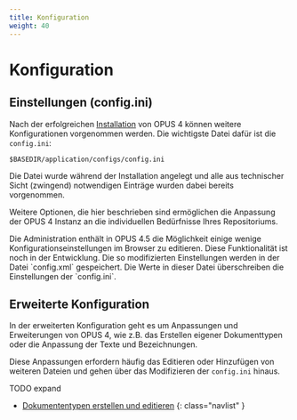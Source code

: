 ```yaml
---
title: Konfiguration
weight: 40
---
```


# Konfiguration

## Einstellungen (config.ini)

Nach der erfolgreichen [Installation][INSTALL] von OPUS 4 können weitere Konfigurationen vorgenommen werden.
Die wichtigste Datei dafür ist die `config.ini`:

    $BASEDIR/application/configs/config.ini

Die Datei wurde während der Installation angelegt und alle aus technischer Sicht (zwingend) notwendigen Einträge
wurden dabei bereits vorgenommen.

Weitere Optionen, die hier beschrieben sind ermöglichen die Anpassung der OPUS 4 Instanz an die individuellen
Bedürfnisse Ihres Repositoriums.

<p class="note" markdown="1">
Die Administration enthält in OPUS 4.5 die Möglichkeit einige wenige Konfigurationseinstellungen im Browser
zu editieren. Diese Funktionalität ist noch in der Entwicklung. Die so modifizierten Einstellungen werden
in der Datei `config.xml` gespeichert. Die Werte in dieser Datei überschreiben die Einstellungen der
`config.ini`.
</p>

<!--p class="warning" markdown="1">
Die Defaultwerte für viele Konfigurationseinstellungen befinden sich in der `application.ini`. Diese Datei
sollte lokal nicht editiert werden. Sei enthält viele Parameter, die bestimmten wie OPUS 4 intern funktioniert.
</p-->

## Erweiterte Konfiguration

In der erweiterten Konfiguration geht es um Anpassungen und Erweiterungen von OPUS 4, wie z.B. das Erstellen
eigener Dokumenttypen oder die Anpassung der Texte und Bezeichnungen.

Diese Anpassungen erfordern häufig das Editieren oder Hinzufügen von weiteren Dateien und gehen über das
Modifizieren der `config.ini` hinaus.

[INSTALL]:../installation/index.html

TODO expand

* [Dokumententypen erstellen und editieren](doctypes.html)
{: class="navlist" }
